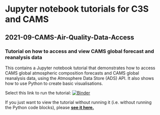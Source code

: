 # Jupyter notebook tutorials for C3S and CAMS

## 2021-09-CAMS-Air-Quality-Data-Access
### Tutorial on how to access and view CAMS global forecast and reanalysis data
This contains a Jupyter notebook tutorial that demonstrates how to access CAMS global atmospheric composition forecasts and CAMS global reanalysis data, using the Atmosphere Data Store (ADS) API. It also shows how to use Python to create basic visualisations.

Select this link to run the tutorial: [![Binder](https://mybinder.org/badge_logo.svg)](https://mybinder.org/v2/gh/ecmwf-projects/copernicus-training/HEAD?urlpath=lab/tree/2021-09-CAMS-tutorial.ipynb)

If you just want to view the tutorial without running it (i.e. without running the Python code blocks), please **[see it here.](https://nbviewer.jupyter.org/github/ecmwf-projects/copernicus-training/blob/master/2021-09-CAMS-tutorial.ipynb)**
